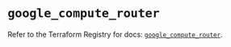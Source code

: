 # `google_compute_router`

Refer to the Terraform Registry for docs: [`google_compute_router`](https://registry.terraform.io/providers/hashicorp/google-beta/5.13.0/docs/resources/google_compute_router).

